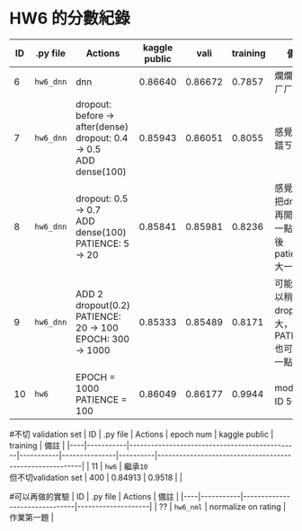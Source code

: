 HW6 的分數紀錄
==============

| ID | .py file  | Actions                                                                   | kaggle public | vali    | training | 備註                                                  |
|----|-----------|---------------------------------------------------------------------------|---------------|---------|----------|-------------------------------------------------------|
| 6  | `hw6_dnn` | dnn                                                                       | 0.86640       | 0.86672 | 0.7857   | 爛爛的，ㄏㄏ                                          |
| 7  | `hw6_dnn` | dropout: before → after(dense)<br> dropout: 0.4 → 0.5<br> ADD dense(100)  | 0.85943       | 0.86051 | 0.8055   | 感覺還不錯ㄎㄎ                                        |
| 8  | `hw6_dnn` | dropout: 0.5 → 0.7<br> ADD dense(100)<br> PATIENCE: 5 → 20                | 0.85841       | 0.85981 | 0.8236   | 感覺可以把dropout再開更大一點，然後patience大一點     |
| 9  | `hw6_dnn` | ADD 2 dropout(0.2)<br> PATIENCE: 20 → 100<br> EPOCH: 300 → 1000           | 0.85333       | 0.85489 | 0.8171   | 可能還可以稍微把dropout開大，然後PATIENCE也可以大一點 |
| 10 | `hw6`     | EPOCH = 1000<br> PATIENCE = 100                                           | 0.86049       | 0.86177 | 0.9944   | model跟ID 5一樣                                       |

#不切 validation set
| ID | .py file  | Actions                                       | epoch num | kaggle public | training | 備註                                                    |
|----|-----------|-----------------------------------------------|-----------|---------------|----------|---------------------------------------------------------|
| 11 | `hw6`     | 繼承`10`<br> 但不切validation set             | 400       | 0.84913       | 0.9518   |                                                         |

#可以再做的實驗
| ID | .py file  | Actions                       | 備註               |
|----|-----------|-------------------------------|--------------------|
| ?? | `hw6_nml` | normalize on rating           | 作業第一題         |
